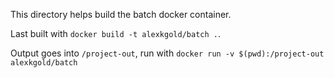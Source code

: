 This directory helps build the batch docker container.

Last built with `docker build -t alexkgold/batch .`.

Output goes into `/project-out`, run with `docker run -v $(pwd):/project-out alexkgold/batch`
